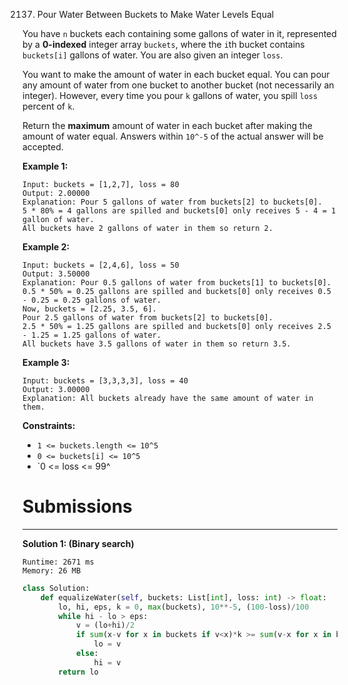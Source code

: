 2137. Pour Water Between Buckets to Make Water Levels Equal

You have `n` buckets each containing some gallons of water in it, represented by a **0-indexed** integer array `buckets`, where the `i`th bucket contains `buckets[i]` gallons of water. You are also given an integer `loss`.

You want to make the amount of water in each bucket equal. You can pour any amount of water from one bucket to another bucket (not necessarily an integer). However, every time you pour `k` gallons of water, you spill `loss` percent of `k`.

Return the **maximum** amount of water in each bucket after making the amount of water equal. Answers within `10^-5` of the actual answer will be accepted.

 

**Example 1:**
```
Input: buckets = [1,2,7], loss = 80
Output: 2.00000
Explanation: Pour 5 gallons of water from buckets[2] to buckets[0].
5 * 80% = 4 gallons are spilled and buckets[0] only receives 5 - 4 = 1 gallon of water.
All buckets have 2 gallons of water in them so return 2.
```

**Example 2:**
```
Input: buckets = [2,4,6], loss = 50
Output: 3.50000
Explanation: Pour 0.5 gallons of water from buckets[1] to buckets[0].
0.5 * 50% = 0.25 gallons are spilled and buckets[0] only receives 0.5 - 0.25 = 0.25 gallons of water.
Now, buckets = [2.25, 3.5, 6].
Pour 2.5 gallons of water from buckets[2] to buckets[0].
2.5 * 50% = 1.25 gallons are spilled and buckets[0] only receives 2.5 - 1.25 = 1.25 gallons of water.
All buckets have 3.5 gallons of water in them so return 3.5.
```

**Example 3:**
```
Input: buckets = [3,3,3,3], loss = 40
Output: 3.00000
Explanation: All buckets already have the same amount of water in them.
```

**Constraints:**

* `1 <= buckets.length <= 10^5`
* `0 <= buckets[i] <= 10^5`
* `0 <= loss <= 99^

# Submissions
---
**Solution 1: (Binary search)**
```
Runtime: 2671 ms
Memory: 26 MB
```
```python
class Solution:
    def equalizeWater(self, buckets: List[int], loss: int) -> float:
        lo, hi, eps, k = 0, max(buckets), 10**-5, (100-loss)/100
        while hi - lo > eps:
            v = (lo+hi)/2
            if sum(x-v for x in buckets if v<x)*k >= sum(v-x for x in buckets if v>x):
                lo = v
            else:
                hi = v
        return lo
```
